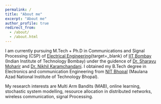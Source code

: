 ```yaml
---
permalink: /
title: "About me"
excerpt: "About me"
author_profile: true
redirect_from:
  - /about/
  - /about.html
---
```


I am currently pursuing M.Tech + Ph.D in Communications and Signal Processing (CSP) of [Electrical Engineering](https://www.ee.iitb.ac.in/web){target=_blank} of [IIT Bombay](https://www.iitb.ac.in/) (Indian Institute of Technology Bombay) under the guidence of [Dr. Sharayu Moharir](https://sites.google.com/view/sharayu-homepage/home) and [Dr. Nikhil Karamchandani](https://sites.google.com/site/nikhilkaram/). I obtained my B.Tech degree in Electronics and communication Engineering from [NIT Bhopal](http://www.manit.ac.in/) (Maulana Azad National Institute of Technology Bhopal).

My research interests are Multi Arm Bandits (MAB), online learning, stochastic system modelling, resource allocation in distributed networks, wireless communication, signal Processing.
